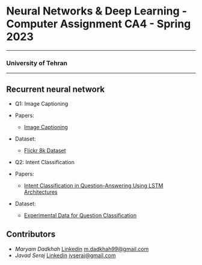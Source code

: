 # Neural Networks & Deep Learning - Computer Assignment CA4 - Spring 2023

---

### University of Tehran

---

## Recurrent neural network

- Q1: Image Captioning
- Papers:
  - [Image Captioning](https://arxiv.org/pdf/1805.09137.pdf)
- Dataset:

  - [Flickr 8k Dataset](https://www.kaggle.com/datasets/adityajn105/flickr8k)

- Q2: Intent Classification
- Papers:
  - [Intent Classification in Question-Answering Using LSTM Architectures](https://arxiv.org/pdf/2001.09330.pdf)
- Dataset:
  - [Experimental Data for Question Classification](https://cogcomp.seas.upenn.edu/Data/QA/QC/)

## Contributors

- _Maryam Dadkhah_
  [Linkedin](https://www.linkedin.com/in/maryam-dadkhah/)
  m.dadkhah99@gmail.com
- _Javad Seraj_
  [Linkedin](https://www.linkedin.com/in/javad-seraj/)
  jvseraj@gmail.com
